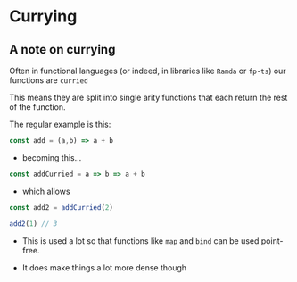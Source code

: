 # Currying

## A note on currying

Often in functional languages (or indeed, in libraries like `Ramda` or `fp-ts`)
our functions are `curried`

This means they are split into single arity functions that each return the rest
of the function.

The regular example is this:

```typescript
const add = (a,b) => a + b
```

- becoming this...

```typescript
const addCurried = a => b => a + b
```

- which allows

```typescript
const add2 = addCurried(2)

add2(1) // 3
```

- This is used a lot so that functions like `map` and `bind` can be used
  point-free.

- It does make things a lot more dense though

